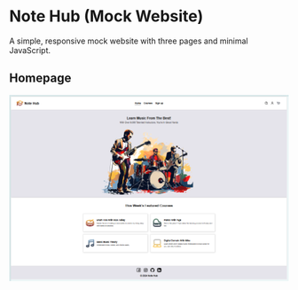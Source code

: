 # Note Hub (Mock Website)
A simple, responsive mock website with three pages and minimal JavaScript.  

## Homepage   
![Paint sketch of homepage](images/front-page.png)
<br>
